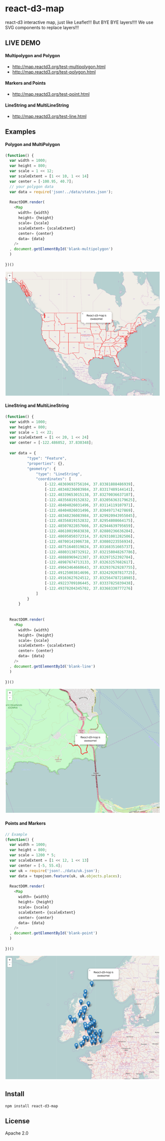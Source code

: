 # react-d3-map

react-d3 interactive map, just like Leaflet!!! But BYE BYE layers!!!! We use SVG components to replace layers!!!

## LIVE DEMO

#### Multipolygon and Polygon

- http://map.reactd3.org/test-multipolygon.html
- http://map.reactd3.org/test-polygon.html

#### Markers and Points

- http://map.reactd3.org/test-point.html

#### LineString and MultiLineString

- http://map.reactd3.org/test-line.html

## Examples

#### Polygon and MultiPolygon

```js
(function() {
  var width = 1000;
  var height = 800;
  var scale = 1 << 12;
  var scaleExtent = [1 << 10, 1 << 14]
  var center = [-100.95, 40.7];
  // your polygon data
  var data = require('json!../data/states.json');

  ReactDOM.render(
    <Map
      width= {width}
      height= {height}
      scale= {scale}
      scaleExtent= {scaleExtent}
      center= {center}
      data= {data}
    />
  , document.getElementById('blank-multipolygon')
  )

})()

```

![polygon](./example/img/polygon.png)


#### LineString and MultiLineString

```js
(function() {
  var width = 1000;
  var height = 800;
  var scale = 1 << 22;
  var scaleExtent = [1 << 20, 1 << 24]
  var center = [-122.486052, 37.830348];

  var data = {
          "type": "Feature",
          "properties": {},
          "geometry": {
              "type": "LineString",
              "coordinates": [
                  [-122.48369693756104, 37.83381888486939],
                  [-122.48348236083984, 37.83317489144141],
                  [-122.48339653015138, 37.83270036637107],
                  [-122.48356819152832, 37.832056363179625],
                  [-122.48404026031496, 37.83114119107971],
                  [-122.48404026031496, 37.83049717427869],
                  [-122.48348236083984, 37.829920943955045],
                  [-122.48356819152832, 37.82954808664175],
                  [-122.48507022857666, 37.82944639795659],
                  [-122.48610019683838, 37.82880236636284],
                  [-122.48695850372314, 37.82931081282506],
                  [-122.48700141906738, 37.83080223556934],
                  [-122.48751640319824, 37.83168351665737],
                  [-122.48803138732912, 37.832158048267786],
                  [-122.48888969421387, 37.83297152392784],
                  [-122.48987674713133, 37.83263257682617],
                  [-122.49043464660643, 37.832937629287755],
                  [-122.49125003814696, 37.832429207817725],
                  [-122.49163627624512, 37.832564787218985],
                  [-122.49223709106445, 37.83337825839438],
                  [-122.49378204345702, 37.83368330777276]
              ]
          }
      }


  ReactDOM.render(
    <Map
      width= {width}
      height= {height}
      scale= {scale}
      scaleExtent= {scaleExtent}
      center= {center}
      data= {data}
    />
  , document.getElementById('blank-line')
  )

})()
```

![line](./example/img/line.png)


#### Points and Markers

```js
// Example
(function() {
  var width = 1000;
  var height = 800;
  var scale = 1200 * 5;
  var scaleExtent = [1 << 12, 1 << 13]
  var center = [-5, 55.4];
  var uk = require('json!../data/uk.json');
  var data = topojson.feature(uk, uk.objects.places);

  ReactDOM.render(
    <Map
      width= {width}
      height= {height}
      scale= {scale}
      scaleExtent= {scaleExtent}
      center= {center}
      data= {data}
    />
  , document.getElementById('blank-point')
  )

})()
```

![point](./example/img/point.png
  )

## Install

```
npm install react-d3-map
```

## License

Apache 2.0
